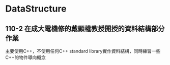 # DataStructure

## 110-2 在成大電機修的戴顯權教授開授的資料結構部分作業
主要使用C++，不使用任何C++ standard library實作資料結構，同時練習一些C++的物件導向概念


